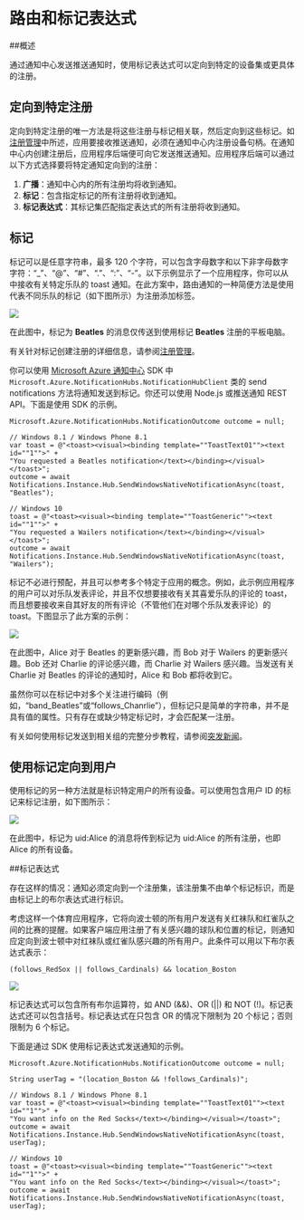 <properties
	pageTitle="路由和标记表达式"
	description="本主题介绍 Azure 通知中心的路由和标记表达式。"
	services="notification-hubs"
	documentationCenter=".net"
	authors="wesmc7777"
	manager="erikre"
	editor=""/>  

<tags
	ms.service="notification-hubs"
	ms.workload="mobile"
	ms.tgt_pltfrm="mobile-multiple"
	ms.devlang="dotnet"
	ms.topic="article"
	ms.date="06/29/2016"
	wacn.date="08/23/2016"
	ms.author="wesmc"/>  

# 路由和标记表达式

##概述

通过通知中心发送推送通知时，使用标记表达式可以定向到特定的设备集或更具体的注册。


## 定向到特定注册

定向到特定注册的唯一方法是将这些注册与标记相关联，然后定向到这些标记。如[注册管理](/documentation/articles/notification-hubs-push-notification-registration-management/)中所述，应用要接收推送通知，必须在通知中心内注册设备句柄。在通知中心内创建注册后，应用程序后端便可向它发送推送通知。应用程序后端可以通过以下方式选择要将特定通知定向到的注册：

1. **广播**：通知中心内的所有注册均将收到通知。
2. **标记**：包含指定标记的所有注册将收到通知。
3. **标记表达式**：其标记集匹配指定表达式的所有注册将收到通知。

## 标记

标记可以是任意字符串，最多 120 个字符，可以包含字母数字和以下非字母数字字符：“\_”、“@”、“#”、“.”、“:”、“-”。以下示例显示了一个应用程序，你可以从中接收有关特定乐队的 toast 通知。在此方案中，路由通知的一种简便方法是使用代表不同乐队的标记（如下图所示）为注册添加标签。

![](./media/notification-hubs-routing-tag-expressions/notification-hubs-tags.png)

在此图中，标记为 **Beatles** 的消息仅传送到使用标记 **Beatles** 注册的平板电脑。

有关针对标记创建注册的详细信息，请参阅[注册管理](/documentation/articles/notification-hubs-push-notification-registration-management/)。

你可以使用 [Microsoft Azure 通知中心](https://www.nuget.org/packages/Microsoft.Azure.NotificationHubs/) SDK 中 `Microsoft.Azure.NotificationHubs.NotificationHubClient` 类的 send notifications 方法将通知发送到标记。你还可以使用 Node.js 或推送通知 REST API。下面是使用 SDK 的示例。


	Microsoft.Azure.NotificationHubs.NotificationOutcome outcome = null;

	// Windows 8.1 / Windows Phone 8.1
	var toast = @"<toast><visual><binding template=""ToastText01""><text id=""1"">" +
	"You requested a Beatles notification</text></binding></visual></toast>";
	outcome = await Notifications.Instance.Hub.SendWindowsNativeNotificationAsync(toast, "Beatles");

	// Windows 10
	toast = @"<toast><visual><binding template=""ToastGeneric""><text id=""1"">" +
	"You requested a Wailers notification</text></binding></visual></toast>";
	outcome = await Notifications.Instance.Hub.SendWindowsNativeNotificationAsync(toast, "Wailers");




标记不必进行预配，并且可以参考多个特定于应用的概念。例如，此示例应用程序的用户可以对乐队发表评论，并且不仅想要接收有关其喜爱乐队的评论的 toast，而且想要接收来自其好友的所有评论（不管他们在对哪个乐队发表评论）的 toast。下图显示了此方案的示例：



![](./media/notification-hubs-routing-tag-expressions/notification-hubs-tags2.png)

在此图中，Alice 对于 Beatles 的更新感兴趣，而 Bob 对于 Wailers 的更新感兴趣。Bob 还对 Charlie 的评论感兴趣，而 Charlie 对 Wailers 感兴趣。当发送有关 Charlie 对 Beatles 的评论的通知时，Alice 和 Bob 都将收到它。

虽然你可以在标记中对多个关注进行编码（例如，“band\_Beatles”或“follows\_Chanrlie”），但标记只是简单的字符串，并不是具有值的属性。只有存在或缺少特定标记时，才会匹配某一注册。

有关如何使用标记发送到相关组的完整分步教程，请参阅[突发新闻](/documentation/articles/notification-hubs-windows-notification-dotnet-push-xplat-segmented-wns/)。


## 使用标记定向到用户

使用标记的另一种方法就是标识特定用户的所有设备。可以使用包含用户 ID 的标记来标记注册，如下图所示：


![](./media/notification-hubs-routing-tag-expressions/notification-hubs-tags3.png)

在此图中，标记为 uid:Alice 的消息将传到标记为 uid:Alice 的所有注册，也即 Alice 的所有设备。


##标记表达式

存在这样的情况：通知必须定向到一个注册集，该注册集不由单个标记标识，而是由标记上的布尔表达式进行标识。

考虑这样一个体育应用程序，它将向波士顿的所有用户发送有关红袜队和红雀队之间的比赛的提醒。如果客户端应用注册了有关感兴趣的球队和位置的标记，则通知应定向到波士顿中对红袜队或红雀队感兴趣的所有用户。此条件可以用以下布尔表达式表示：

	(follows_RedSox || follows_Cardinals) && location_Boston


![](./media/notification-hubs-routing-tag-expressions/notification-hubs-tags4.png)

标记表达式可以包含所有布尔运算符，如 AND (&&)、OR (||) 和 NOT (!)。标记表达式还可以包含括号。标记表达式在只包含 OR 的情况下限制为 20 个标记；否则限制为 6 个标记。

下面是通过 SDK 使用标记表达式发送通知的示例。


	Microsoft.Azure.NotificationHubs.NotificationOutcome outcome = null;

	String userTag = "(location_Boston && !follows_Cardinals)";	

	// Windows 8.1 / Windows Phone 8.1
	var toast = @"<toast><visual><binding template=""ToastText01""><text id=""1"">" +
	"You want info on the Red Socks</text></binding></visual></toast>";
	outcome = await Notifications.Instance.Hub.SendWindowsNativeNotificationAsync(toast, userTag);

	// Windows 10
	toast = @"<toast><visual><binding template=""ToastGeneric""><text id=""1"">" +
	"You want info on the Red Socks</text></binding></visual></toast>";
	outcome = await Notifications.Instance.Hub.SendWindowsNativeNotificationAsync(toast, userTag);

<!---HONumber=Mooncake_0815_2016-->